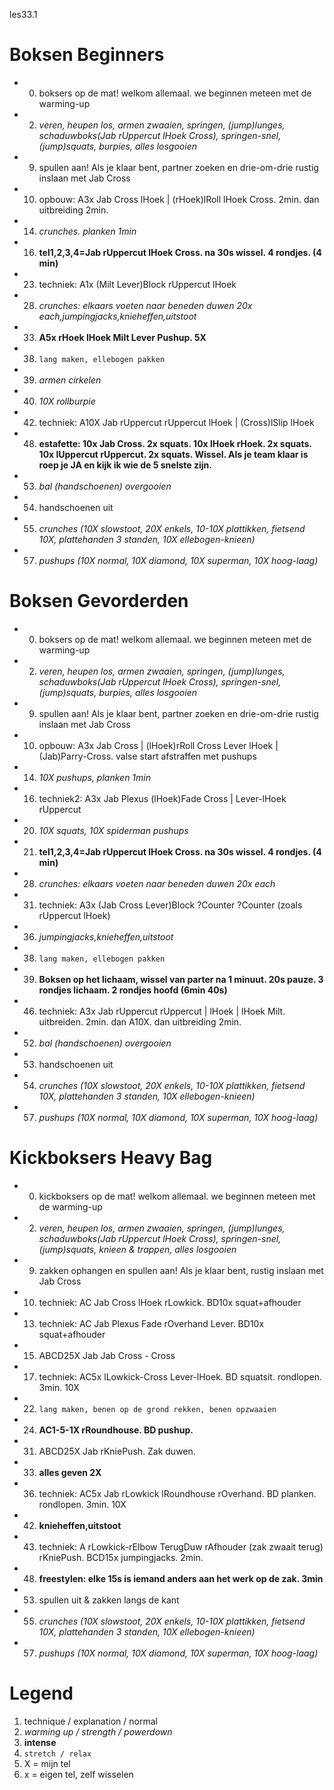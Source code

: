 les33.1

# Boksen Beginners

  - 00) boksers op de mat! welkom allemaal. we beginnen meteen met de warming-up
  - 02) _veren, heupen los, armen zwaaien, springen, (jump)lunges, schaduwboks(Jab rUppercut lHoek Cross), springen-snel, (jump)squats, burpies, alles losgooien_
  - 09) spullen aan! Als je klaar bent, partner zoeken en drie-om-drie rustig inslaan met Jab Cross
  - 10) opbouw: A3x Jab Cross lHoek | (rHoek)lRoll lHoek Cross. 2min. dan uitbreiding 2min.
  - 14) _crunches. planken 1min_
  - 16) **tel1,2,3,4=Jab rUppercut lHoek Cross. na 30s wissel. 4 rondjes. (4 min)**
  - 23) techniek: A1x (Milt Lever)Block rUppercut lHoek
  - 28) _crunches: elkaars voeten naar beneden duwen 20x each,jumpingjacks,knieheffen,uitstoot_
  - 33) **A5x rHoek lHoek Milt Lever Pushup. 5X**
  - 38) `lang maken, ellebogen pakken`
  - 39) _armen cirkelen_
  - 40) _10X rollburpie_
  - 42) techniek: A10X Jab rUppercut rUppercut lHoek | (Cross)lSlip lHoek
  - 48) **estafette: 10x Jab Cross. 2x squats. 10x lHoek rHoek. 2x squats. 10x lUppercut rUppercut. 2x squats. Wissel. Als je team klaar is roep je JA en kijk ik wie de 5 snelste zijn.**
  - 53) _bal (handschoenen) overgooien_
  - 54) handschoenen uit
  - 55) _crunches (10X slowstoot, 20X enkels, 10-10X plattikken, fietsend 10X, plattehanden 3 standen, 10X ellebogen-knieen)_
  - 57) _pushups (10X normal, 10X diamond, 10X superman, 10X hoog-laag)_

# Boksen Gevorderden

  - 00) boksers op de mat! welkom allemaal. we beginnen meteen met de warming-up
  - 02) _veren, heupen los, armen zwaaien, springen, (jump)lunges, schaduwboks(Jab rUppercut lHoek Cross), springen-snel, (jump)squats, burpies, alles losgooien_
  - 09) spullen aan! Als je klaar bent, partner zoeken en drie-om-drie rustig inslaan met Jab Cross
  - 10) opbouw: A3x Jab Cross | (lHoek)rRoll Cross Lever lHoek | (Jab)Parry-Cross. valse start afstraffen met pushups
  - 14) _10X pushups, planken 1min_
  - 16) techniek2: A3x Jab Plexus (lHoek)Fade Cross | Lever-lHoek rUppercut
  - 20) _10X squats, 10X spiderman pushups_
  - 21) **tel1,2,3,4=Jab rUppercut lHoek Cross. na 30s wissel. 4 rondjes. (4 min)**
  - 28) _crunches: elkaars voeten naar beneden duwen 20x each_
  - 31) techniek: A3x (Jab Cross Lever)Block ?Counter ?Counter (zoals rUppercut lHoek)
  - 36) _jumpingjacks,knieheffen,uitstoot_
  - 38) `lang maken, ellebogen pakken`
  - 39) **Boksen op het lichaam, wissel van parter na 1 minuut. 20s pauze. 3 rondjes lichaam. 2 rondjes hoofd (6min 40s)**
  - 46) techniek: A3x Jab rUppercut rUppercut | lHoek | lHoek Milt. uitbreiden. 2min. dan A10X. dan uitbreiding 2min.
  - 52) _bal (handschoenen) overgooien_
  - 53) handschoenen uit
  - 54) _crunches (10X slowstoot, 20X enkels, 10-10X plattikken, fietsend 10X, plattehanden 3 standen, 10X ellebogen-knieen)_
  - 57) _pushups (10X normal, 10X diamond, 10X superman, 10X hoog-laag)_

# Kickboksers Heavy Bag

  - 00) kickboksers op de mat! welkom allemaal. we beginnen meteen met de warming-up
  - 02) _veren, heupen los, armen zwaaien, springen, (jump)lunges, schaduwboks(Jab rUppercut lHoek Cross), springen-snel, (jump)squats, knieen & trappen, alles losgooien_
  - 09) zakken ophangen en spullen aan! Als je klaar bent, rustig inslaan met Jab Cross
  - 10) techniek: AC Jab Cross lHoek rLowkick. BD10x squat+afhouder
  - 13) techniek: AC Jab Plexus Fade rOverhand Lever. BD10x squat+afhouder
  - 15) ABCD25X Jab Jab Cross - Cross
  - 17) techniek: AC5x lLowkick-Cross Lever-lHoek. BD squatsit. rondlopen. 3min. 10X
  - 22) `lang maken, benen op de grond rekken, benen opzwaaien`
  - 24) **AC1-5-1X rRoundhouse. BD pushup.**
  - 31) ABCD25X Jab rKniePush. Zak duwen.
  - 33) **alles geven 2X**
  - 36) techniek: AC5x Jab rLowkick lRoundhouse rOverhand. BD planken. rondlopen. 3min. 10X
  - 42) **knieheffen,uitstoot**
  - 43) techniek: A rLowkick-rElbow TerugDuw rAfhouder (zak zwaait terug) rKniePush. BCD15x jumpingjacks. 2min.
  - 48) **freestylen: elke 15s is iemand anders aan het werk op de zak. 3min**
  - 53) spullen uit & zakken langs de kant
  - 55) _crunches (10X slowstoot, 20X enkels, 10-10X plattikken, fietsend 10X, plattehanden 3 standen, 10X ellebogen-knieen)_
  - 57) _pushups (10X normal, 10X diamond, 10X superman, 10X hoog-laag)_

# Legend

 1. technique / explanation / normal
 1. _warming up / strength / powerdown_
 1. **intense**
 1. `stretch / relax`
 1. X = mijn tel
 1. x = eigen tel, zelf wisselen
